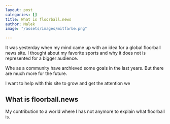 ```yaml
---
layout: post
categories: []
title: What is floorball.news
author: Malek
image: "/assets/images/mitfarbe.png"

---
```

It was yesterday when my mind came up with an idea for a global floorball news site. I thought about my favorite sports and why it does not is represented for a bigger audience.

Whe as a community have archieved some goals in the last years. But there are much more for the future.

I want to help with this site to grow and get the attention we

## What is floorball.news

My contribution to a world where I has not anymore to explain what floorball is.